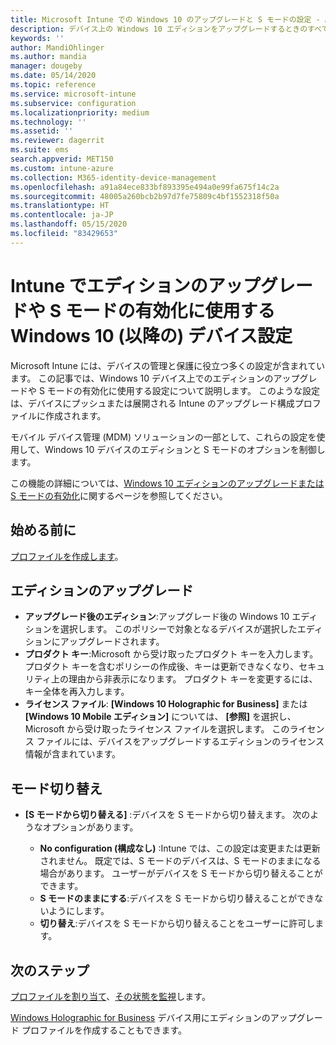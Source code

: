 ```yaml
---
title: Microsoft Intune での Windows 10 のアップグレードと S モードの設定 - Azure | Microsoft Docs
description: デバイス上の Windows 10 エディションをアップグレードするときのすべての設定一覧とその実行内容や、Microsoft Intune のデバイス構成プロファイルを使用してデバイス上で S モードを有効にする方法について説明します。
keywords: ''
author: MandiOhlinger
ms.author: mandia
manager: dougeby
ms.date: 05/14/2020
ms.topic: reference
ms.service: microsoft-intune
ms.subservice: configuration
ms.localizationpriority: medium
ms.technology: ''
ms.assetid: ''
ms.reviewer: dagerrit
ms.suite: ems
search.appverid: MET150
ms.custom: intune-azure
ms.collection: M365-identity-device-management
ms.openlocfilehash: a91a84ece833bf893395e494a0e99fa675f14c2a
ms.sourcegitcommit: 48005a260bcb2b97d7fe75809c4bf1552318f50a
ms.translationtype: HT
ms.contentlocale: ja-JP
ms.lasthandoff: 05/15/2020
ms.locfileid: "83429653"
---
```

# <a name="windows-10-and-newer-device-settings-to-upgrade-editions-or-enable-s-mode-in-intune"></a>Intune でエディションのアップグレードや S モードの有効化に使用する Windows 10 (以降の) デバイス設定

Microsoft Intune には、デバイスの管理と保護に役立つ多くの設定が含まれています。 この記事では、Windows 10 デバイス上でのエディションのアップグレードや S モードの有効化に使用する設定について説明します。 このような設定は、デバイスにプッシュまたは展開される Intune のアップグレード構成プロファイルに作成されます。

モバイル デバイス管理 (MDM) ソリューションの一部として、これらの設定を使用して、Windows 10 デバイスのエディションと S モードのオプションを制御します。

この機能の詳細については、[Windows 10 エディションのアップグレードまたは S モードの有効化](edition-upgrade-configure-windows-10.md)に関するページを参照してください。

## <a name="before-you-begin"></a>始める前に

[プロファイルを作成します](edition-upgrade-configure-windows-10.md#create-the-profile)。

## <a name="edition-upgrade"></a>エディションのアップグレード

- **アップグレード後のエディション**:アップグレード後の Windows 10 エディションを選択します。 このポリシーで対象となるデバイスが選択したエディションにアップグレードされます。
- **プロダクト キー**:Microsoft から受け取ったプロダクト キーを入力します。 プロダクト キーを含むポリシーの作成後、キーは更新できなくなり、セキュリティ上の理由から非表示になります。 プロダクト キーを変更するには、キー全体を再入力します。
- **ライセンス ファイル**: **[Windows 10 Holographic for Business]** または **[Windows 10 Mobile エディション]** については、 **[参照]** を選択し、Microsoft から受け取ったライセンス ファイルを選択します。 このライセンス ファイルには、デバイスをアップグレードするエディションのライセンス情報が含まれています。

## <a name="mode-switch"></a>モード切り替え

- **[S モードから切り替える]** :デバイスを S モードから切り替えます。 次のようなオプションがあります。

  - **No configuration (構成なし)** :Intune では、この設定は変更または更新されません。 既定では、S モードのデバイスは、S モードのままになる場合があります。 ユーザーがデバイスを S モードから切り替えることができます。
  - **S モードのままにする**:デバイスを S モードから切り替えることができないようにします。
  - **切り替え**:デバイスを S モードから切り替えることをユーザーに許可します。

## <a name="next-steps"></a>次のステップ

[プロファイルを割り当て](device-profile-assign.md)、[その状態を監視](device-profile-monitor.md)します。

[Windows Holographic for Business](holographic-upgrade.md) デバイス用にエディションのアップグレード プロファイルを作成することもできます。
